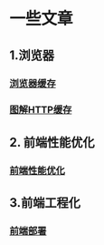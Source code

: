 # 一些文章
## 1.浏览器
###  [浏览器缓存](https://juejin.cn/post/7178794675044614203)
###  [图解HTTP缓存](https://juejin.cn/post/6844904153043435533)

## 2. 前端性能优化
###  [前端性能优化](https://juejin.cn/post/7188894691356573754#heading-17)

## 3.前端工程化
###  [前端部署](https://q.shanyue.tech/deploy)
